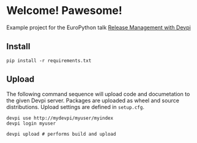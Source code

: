 # Welcome! Pawesome!

Example project for the EuroPython talk [Release Management with Devpi](
https://ep2015.europython.eu/conference/talks/release-management-with-devpi)


## Install
   
    pip install -r requirements.txt


## Upload
   
The following command sequence will upload code and documetation to the given 
Devpi server. Packages are uploaded as wheel and source distributions. Upload
settings are defined in `setup.cfg`.
   
    devpi use http://mydevpi/myuser/myindex
    devpi login myuser

    devpi upload # performs build and upload


